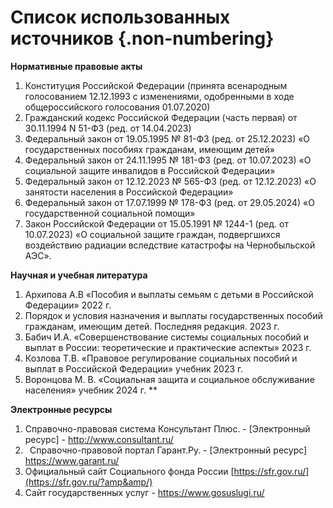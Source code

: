 # Список использованных источников {.non-numbering}

**Нормативные правовые акты**

1. <a name="_toc165826104"></a>Конституция Российской Федерации (принята всенародным голосованием 12.12.1993 с изменениями, одобренными в ходе общероссийского голосования 01.07.2020)
1. Гражданский кодекс Российской Федерации (часть первая) от 30.11.1994 N 51-ФЗ (ред. от 14.04.2023) 
1. Федеральный закон от 19.05.1995 № 81-ФЗ (ред. от 25.12.2023) «О государственных пособиях гражданам, имеющим детей»
1. Федеральный закон от 24.11.1995 № 181-ФЗ (ред. от 10.07.2023) «О социальной защите инвалидов в Российской Федерации» 
1. Федеральный закон от 12.12.2023 № 565-ФЗ (ред. от 12.12.2023) «О занятости населения в Российской Федерации» 
1. Федеральный закон от 17.07.1999 № 178-ФЗ (ред. от 29.05.2024) «О государственной социальной помощи»
1. Закон Российской Федерации от 15.05.1991 № 1244-1 (ред. от 10.07.2023) «О социальной защите граждан, подвергшихся воздействию радиации вследствие катастрофы на Чернобыльской АЭС».



**Научная и учебная литература**

1. Архипова А.В «Пособия и выплаты семьям с детьми в Российской Федерации» 2022 г.
1. Порядок и условия назначения и выплаты государственных пособий гражданам, имеющим детей. Последняя редакция. 2023 г.
1. Бабич И.А. «Совершенствование системы социальных пособий и выплат в России: теоретические и практические аспекты» 2023 г.
1. Козлова Т.В. «Правовое регулирование социальных пособий и выплат в Российской Федерации» учебник 2023 г.
1. Воронцова М. В. «Социальная защита и социальное обслуживание населения» учебник 2024 г.
**


**Электронные ресурсы**

1. Справочно-правовая система Консультант Плюс. - [Электронный ресурс]  - <http://www.consultant.ru/>
1. ` `Справочно-правовой портал Гарант.Ру. - [Электронный ресурс] <https://www.garant.ru/>
1. Официальный сайт Социального фонда России [https://sfr.gov.ru/](https://sfr.gov.ru/?amp&amp/)
1. Сайт государственных услуг - https://www.gosuslugi.ru/

